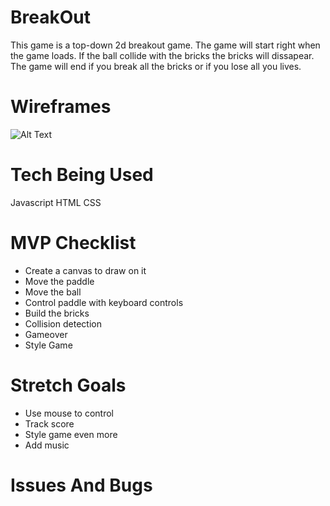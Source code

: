 # BreakOut
This game is a top-down 2d breakout game. The game will start right when the game loads. If the ball collide with the     bricks the bricks will dissapear. The game will end if you break all the bricks or if you lose all you lives. 

# Wireframes
  ![Alt Text](img/0.jpeg)
   

# Tech Being Used
  Javascript
  HTML
  CSS

# MVP Checklist
  - Create a canvas to draw on it 
  - Move the paddle
  - Move the ball
  - Control paddle with keyboard controls
  - Build the bricks 
  - Collision detection
  - Gameover
  - Style Game

# Stretch Goals
  - Use mouse to control
  - Track score
  - Style game even more
  - Add music 

# Issues And Bugs




